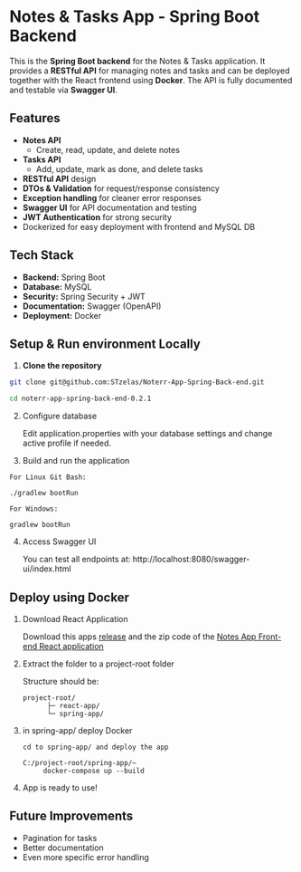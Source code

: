 # Notes & Tasks App - Spring Boot Backend

This is the **Spring Boot backend** for the Notes & Tasks application. It provides a **RESTful API** for managing notes and tasks and can be deployed together with the React frontend using **Docker**.
The API is fully documented and testable via **Swagger UI**. 


## Features

- **Notes API**
  - Create, read, update, and delete notes  
- **Tasks API**
  - Add, update, mark as done, and delete tasks 
- **RESTful API** design  
- **DTOs & Validation** for request/response consistency  
- **Exception handling** for cleaner error responses
- **Swagger UI** for API documentation and testing 
- **JWT Authentication** for strong security  
- Dockerized for easy deployment with frontend and MySQL DB  


## Tech Stack

- **Backend:** Spring Boot  
- **Database:** MySQL
- **Security:** Spring Security + JWT
- **Documentation:** Swagger (OpenAPI)
- **Deployment:** Docker

## Setup & Run environment Locally

1. **Clone the repository**

```bash
git clone git@github.com:STzelas/Noterr-App-Spring-Back-end.git

cd noterr-app-spring-back-end-0.2.1
```

2. Configure database
    
    Edit application.properties with your database settings and change active profile if needed.

3. Build and run the application

```
For Linux Git Bash:

./gradlew bootRun

For Windows:

gradlew bootRun
```

4. Access Swagger UI

   You can test all endpoints at:
   http://localhost:8080/swagger-ui/index.html

## Deploy using Docker

1. Download React Application

    Download this apps [release](https://github.com/STzelas/Noterr-App-Spring-Back-end/releases/tag/v0.2.1) and the zip code of the [Notes App Front-end React application](https://github.com/STzelas/Noterr-App-React-Front-end)

2. Extract the folder to a project-root folder

    Structure should be:
    ```
    project-root/
          ├─ react-app/
          └─ spring-app/

3. in spring-app/ deploy Docker

   ```
   cd to spring-app/ and deploy the app
   
   C:/project-root/spring-app/~
        docker-compose up --build
   ```

4. App is ready to use!

## Future Improvements

- Pagination for tasks
- Better documentation
- Even more specific error handling 
